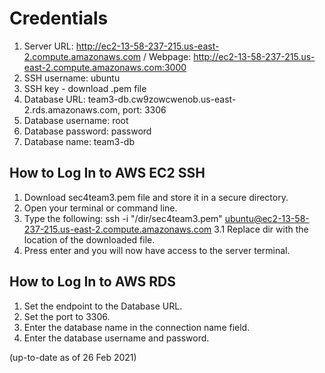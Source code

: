 # Credentials

1. Server URL: http://ec2-13-58-237-215.us-east-2.compute.amazonaws.com / Webpage: http://ec2-13-58-237-215.us-east-2.compute.amazonaws.com:3000
2. SSH username: ubuntu
3. SSH key - download .pem file
4. Database URL: team3-db.cw9zowcwenob.us-east-2.rds.amazonaws.com, port: 3306
5. Database username: root
6. Database password: password
7. Database name: team3-db

## How to Log In to AWS EC2 SSH
1. Download sec4team3.pem file and store it in a secure directory.
2. Open your terminal or command line.
3. Type the following: ssh -i "/dir/sec4team3.pem" ubuntu@ec2-13-58-237-215.us-east-2.compute.amazonaws.com
3.1 Replace dir with the location of the downloaded file.
4. Press enter and you will now have access to the server terminal.

## How to Log In to AWS RDS
1. Set the endpoint to the Database URL.
2. Set the port to 3306.
3. Enter the database name in the connection name field.
4. Enter the database username and password.


(up-to-date as of 26 Feb 2021)
